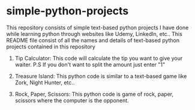 # simple-python-projects
This repository consists of simple text-based python projects I have done while learning python through websites like Udemy, LinkedIn, etc..
This README file consist of all the names and details of text-based python projects contained in this repository

1. Tip Calculator: This code will calculate the tip you want to give your waiter.
                   P.S If you don't want to split the amount just enter "1"

2. Treasure Island: This python code is similar to a text-based game like Zork, Night Hunter, etc..

3. Rock, Paper, Scissors: This python code is game of rock, paper, scissors where the computer is the opponent.


